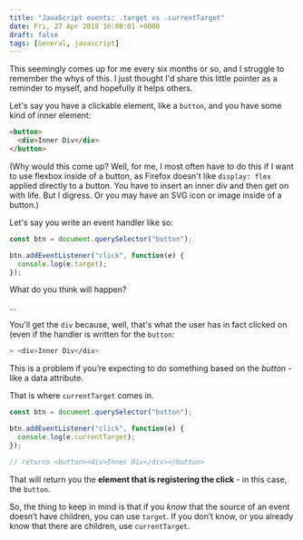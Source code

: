 ```yaml
---
title: "JavaScript events: .target vs .currentTarget"
date: Fri, 27 Apr 2018 16:08:01 +0000
draft: false
tags: [General, javascript]
---
```


This seemingly comes up for me every six months or so, and I struggle to remember the whys of this. I just thought I'd share this little pointer as a reminder to myself, and hopefully it helps others.

Let's say you have a clickable element, like a `button`, and you have some kind of inner element:

```html
<button>
  <div>Inner Div</div>
</button>
```

(Why would this come up? Well, for me, I most often have to do this if I want to use flexbox inside of a button, as Firefox doesn't like `display: flex` applied directly to a button. You have to insert an inner div and then get on with life. But I digress. Or you may have an SVG icon or image inside of a button.)

Let's say you write an event handler like so:

```javascript
const btn = document.querySelector("button");

btn.addEventListener("click", function(e) {
  console.log(e.target);
});
```

What do you think will happen?

...

You'll get the `div` because, well, that's what the user has in fact clicked on (even if the handler is written for the `button`:

```bash
> <div>Inner Div</div>
```

This is a problem if you’re expecting to do something based on the _button_ - like a data attribute.

That is where `currentTarget` comes in.

```javascript
const btn = document.querySelector("button");

btn.addEventListener("click", function(e) {
  console.log(e.currentTarget);
});

// returns <button><div>Inner Div</div></button>
```

That will return you the **element that is registering the click** - in this case, the `button`.

So, the thing to keep in mind is that if you _know_ that the source of an event doesn’t have children, you can use `target`. If you don’t know, or you already know that there are children, use `currentTarget`.

